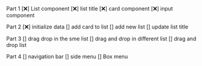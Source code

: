 Part 1
[❌] List component 
[❌] list title
[❌] card component
[❌] input component

Part 2 
[❌] initialize data
[] add card to list 
[] add new list 
[] update list title 

Part 3
[] drag drop in the sme list 
[] drag and drop in different list
[] drag and drop list 

Part 4 
[] navigation bar
[] side menu
[] Box menu